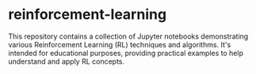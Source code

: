 # reinforcement-learning
This repository contains a collection of Jupyter notebooks demonstrating various Reinforcement Learning (RL) techniques and algorithms. It's intended for educational purposes, providing practical examples to help understand and apply RL concepts.
